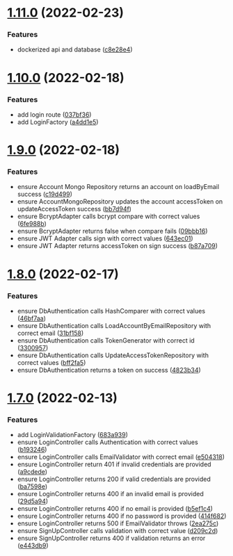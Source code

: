 # [1.11.0](https://github.com/DiegoSalas27/NodeJs-Typescript-TDD-Clean-Architecture-e-SOLID/compare/v1.10.0...v1.11.0) (2022-02-23)


### Features

* dockerized api and database ([c8e28e4](https://github.com/DiegoSalas27/NodeJs-Typescript-TDD-Clean-Architecture-e-SOLID/commit/c8e28e4901e03f62f463a6e48ecbe1f801334c02))



# [1.10.0](https://github.com/DiegoSalas27/NodeJs-Typescript-TDD-Clean-Architecture-e-SOLID/compare/v1.9.0...v1.10.0) (2022-02-18)


### Features

* add login route ([037bf36](https://github.com/DiegoSalas27/NodeJs-Typescript-TDD-Clean-Architecture-e-SOLID/commit/037bf36d4f5220c105d636759c7a3e6a702b5ab0))
* add LoginFactory ([a4dd1e5](https://github.com/DiegoSalas27/NodeJs-Typescript-TDD-Clean-Architecture-e-SOLID/commit/a4dd1e57586f9d3bfdfe79e03b70e1199e68fe7d))



# [1.9.0](https://github.com/DiegoSalas27/NodeJs-Typescript-TDD-Clean-Architecture-e-SOLID/compare/v1.8.0...v1.9.0) (2022-02-18)


### Features

* ensure Account Mongo Repository returns an account on loadByEmail success ([c19d499](https://github.com/DiegoSalas27/NodeJs-Typescript-TDD-Clean-Architecture-e-SOLID/commit/c19d49984befa99fd91e9cec836b0e2cac79b7a9))
* ensure AccountMongoRepository updates the account accessToken on updateAccessToken success ([bb7d94f](https://github.com/DiegoSalas27/NodeJs-Typescript-TDD-Clean-Architecture-e-SOLID/commit/bb7d94f4c9d5bd03812564bcc44cc726de9fbc94))
* ensure BcryptAdapter calls bcrypt compare with correct values ([6fe988b](https://github.com/DiegoSalas27/NodeJs-Typescript-TDD-Clean-Architecture-e-SOLID/commit/6fe988b47e164eacd99c9f53f0e692aef5337d25))
* ensure BcryptAdapter returns false when compare fails ([09bbb16](https://github.com/DiegoSalas27/NodeJs-Typescript-TDD-Clean-Architecture-e-SOLID/commit/09bbb162cf2c0ed4ef58557a008d97f9d3123e22))
* ensure JWT Adapter calls sign with correct values ([643ec01](https://github.com/DiegoSalas27/NodeJs-Typescript-TDD-Clean-Architecture-e-SOLID/commit/643ec01df733b00c0a32bfbd3c1c1b744bbc7095))
* ensure JWT Adapter returns accessToken on sign success ([b87a709](https://github.com/DiegoSalas27/NodeJs-Typescript-TDD-Clean-Architecture-e-SOLID/commit/b87a709372073a10a1ecb1934d6397380f721c37))



# [1.8.0](https://github.com/DiegoSalas27/NodeJs-Typescript-TDD-Clean-Architecture-e-SOLID/compare/v1.7.0...v1.8.0) (2022-02-17)


### Features

* ensure DbAuthentication calls HashComparer with correct values ([46bf7aa](https://github.com/DiegoSalas27/NodeJs-Typescript-TDD-Clean-Architecture-e-SOLID/commit/46bf7aa70278b86d74126ccd9e0faf279843146a))
* ensure DbAuthentication calls LoadAccountByEmailRepository with correct email ([31bf158](https://github.com/DiegoSalas27/NodeJs-Typescript-TDD-Clean-Architecture-e-SOLID/commit/31bf1581994f51d3e9323611bfe1060be214949a))
* ensure DbAuthentication calls TokenGenerator with correct id ([3300957](https://github.com/DiegoSalas27/NodeJs-Typescript-TDD-Clean-Architecture-e-SOLID/commit/330095702087fa456e5b595f77b1299dfa0be1e5))
* ensure DbAuthentication calls UpdateAccessTokenRepository with correct values ([bff2fa5](https://github.com/DiegoSalas27/NodeJs-Typescript-TDD-Clean-Architecture-e-SOLID/commit/bff2fa57f0b3a2227618fbd04f2c54052fc11acc))
* ensure DbAuthentication returns a token on success ([4823b34](https://github.com/DiegoSalas27/NodeJs-Typescript-TDD-Clean-Architecture-e-SOLID/commit/4823b34d054e333306a149b886d6d154b0112b29))



# [1.7.0](https://github.com/DiegoSalas27/NodeJs-Typescript-TDD-Clean-Architecture-e-SOLID/compare/v1.6.0...v1.7.0) (2022-02-13)


### Features

* add LoginValidationFactory ([683a939](https://github.com/DiegoSalas27/NodeJs-Typescript-TDD-Clean-Architecture-e-SOLID/commit/683a93941a0286e2566631906348bbb141bbb262))
* ensure LoginController calls Authentication with correct values ([b193246](https://github.com/DiegoSalas27/NodeJs-Typescript-TDD-Clean-Architecture-e-SOLID/commit/b1932468aec7990036a794bdc17c254b92ea9f27))
* ensure LoginController calls EmailValidator with correct email ([e504318](https://github.com/DiegoSalas27/NodeJs-Typescript-TDD-Clean-Architecture-e-SOLID/commit/e5043189cfb7bfd814d6dfb0c1d5e3a27cc37784))
* ensure LoginController return 401 if invalid credentials are provided ([a9cdede](https://github.com/DiegoSalas27/NodeJs-Typescript-TDD-Clean-Architecture-e-SOLID/commit/a9cdedecf9005fbdf552039ea3bf8f6dcc2238d9))
* ensure LoginController returns 200 if valid credentials are provided ([ba7598e](https://github.com/DiegoSalas27/NodeJs-Typescript-TDD-Clean-Architecture-e-SOLID/commit/ba7598ef28a80db28f646beff596c10584f8eb3c))
* ensure LoginController returns 400 if an invalid email is provided ([29d5a94](https://github.com/DiegoSalas27/NodeJs-Typescript-TDD-Clean-Architecture-e-SOLID/commit/29d5a941a43c634a5b3d2b78e09d0627afbaf922))
* ensure LoginController returns 400 if no email is provided ([b5ef1c4](https://github.com/DiegoSalas27/NodeJs-Typescript-TDD-Clean-Architecture-e-SOLID/commit/b5ef1c45dc46180ad7f6fe77c4d907034c74becc))
* ensure LoginController returns 400 if no password is provided ([414f682](https://github.com/DiegoSalas27/NodeJs-Typescript-TDD-Clean-Architecture-e-SOLID/commit/414f682acbbd97ac9862a17b62ad654b10129ca3))
* ensure LoginController returns 500 if EmailValidator throws ([2ea275c](https://github.com/DiegoSalas27/NodeJs-Typescript-TDD-Clean-Architecture-e-SOLID/commit/2ea275c6b9c8c914ed5bb91d9282822eaa371855))
* ensure SignUpController calls validation with correct value ([d209c2d](https://github.com/DiegoSalas27/NodeJs-Typescript-TDD-Clean-Architecture-e-SOLID/commit/d209c2de1b487b2e9d778727b4bbb69ca1bbc0c0))
* ensure SignUpController returns 400 if validation returns an error ([e443db9](https://github.com/DiegoSalas27/NodeJs-Typescript-TDD-Clean-Architecture-e-SOLID/commit/e443db98f173efd690065ab6041770d0b9068994))



